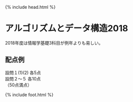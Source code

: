 {% include head.html %}

# アルゴリズムとデータ構造2018
2018年度は情報学基礎3科目が例年よりも易しい。

## 配点例
設問１(1)(2) 各5点  
設問２〜５ 各10点  
（50点満点）

{% include foot.html %}